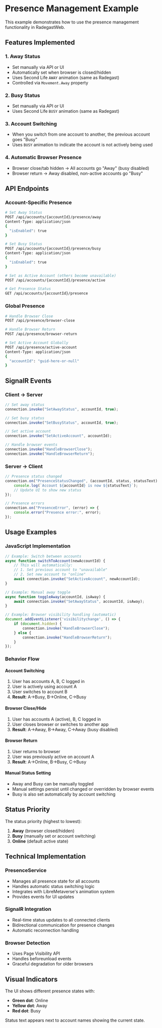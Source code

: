 # Presence Management Example

This example demonstrates how to use the presence management functionality in RadegastWeb.

## Features Implemented

### 1. **Away Status**
- Set manually via API or UI
- Automatically set when browser is closed/hidden
- Uses Second Life `AWAY` animation (same as Radegast)
- Controlled via `Movement.Away` property

### 2. **Busy Status** 
- Set manually via API or UI
- Uses Second Life `BUSY` animation (same as Radegast)

### 3. **Account Switching**
- When you switch from one account to another, the previous account goes "Busy"
- Uses `BUSY` animation to indicate the account is not actively being used

### 4. **Automatic Browser Presence**
- Browser close/tab hidden → All accounts go "Away" (busy disabled)
- Browser return → Away disabled, non-active accounts go "Busy"

## API Endpoints

### Account-Specific Presence
```bash
# Set Away Status
POST /api/accounts/{accountId}/presence/away
Content-Type: application/json
{
  "isEnabled": true
}

# Set Busy Status  
POST /api/accounts/{accountId}/presence/busy
Content-Type: application/json
{
  "isEnabled": true
}

# Set as Active Account (others become unavailable)
POST /api/accounts/{accountId}/presence/active

# Get Presence Status
GET /api/accounts/{accountId}/presence
```

### Global Presence
```bash
# Handle Browser Close
POST /api/presence/browser-close

# Handle Browser Return
POST /api/presence/browser-return

# Set Active Account Globally
POST /api/presence/active-account
Content-Type: application/json
{
  "accountId": "guid-here-or-null"
}
```

## SignalR Events

### Client → Server
```javascript
// Set away status
connection.invoke("SetAwayStatus", accountId, true);

// Set busy status  
connection.invoke("SetBusyStatus", accountId, true);

// Set active account
connection.invoke("SetActiveAccount", accountId);

// Handle browser events
connection.invoke("HandleBrowserClose");
connection.invoke("HandleBrowserReturn");
```

### Server → Client
```javascript
// Presence status changed
connection.on("PresenceStatusChanged", (accountId, status, statusText) => {
    console.log(`Account ${accountId} is now ${statusText}`);
    // Update UI to show new status
});

// Presence errors
connection.on("PresenceError", (error) => {
    console.error("Presence error:", error);
});
```

## Usage Examples

### JavaScript Implementation

```javascript
// Example: Switch between accounts
async function switchToAccount(newAccountId) {
    // This will automatically:
    // 1. Set previous account to "unavailable" 
    // 2. Set new account to "online"
    await connection.invoke("SetActiveAccount", newAccountId);
}

// Example: Manual away toggle
async function toggleAway(accountId, isAway) {
    await connection.invoke("SetAwayStatus", accountId, isAway);
}

// Example: Browser visibility handling (automatic)
document.addEventListener('visibilitychange', () => {
    if (document.hidden) {
        connection.invoke("HandleBrowserClose");
    } else {
        connection.invoke("HandleBrowserReturn");
    }
});
```

### Behavior Flow

#### Account Switching
1. User has accounts A, B, C logged in
2. User is actively using account A
3. User switches to account B
4. **Result**: A→Busy, B→Online, C→Busy

#### Browser Close/Hide
1. User has accounts A (active), B, C logged in  
2. User closes browser or switches to another app
3. **Result**: A→Away, B→Away, C→Away (busy disabled)

#### Browser Return
1. User returns to browser
2. User was previously active on account A
3. **Result**: A→Online, B→Busy, C→Busy

#### Manual Status Setting
- Away and Busy can be manually toggled
- Manual settings persist until changed or overridden by browser events
- Busy is also set automatically by account switching

## Status Priority

The status priority (highest to lowest):
1. **Away** (browser closed/hidden)
2. **Busy** (manually set or account switching)
3. **Online** (default active state)

## Technical Implementation

### PresenceService
- Manages all presence state for all accounts
- Handles automatic status switching logic
- Integrates with LibreMetaverse's animation system
- Provides events for UI updates

### SignalR Integration
- Real-time status updates to all connected clients
- Bidirectional communication for presence changes
- Automatic reconnection handling

### Browser Detection
- Uses Page Visibility API
- Handles beforeunload events
- Graceful degradation for older browsers

## Visual Indicators

The UI shows different presence states with:
- **Green dot**: Online
- **Yellow dot**: Away  
- **Red dot**: Busy

Status text appears next to account names showing the current state.
